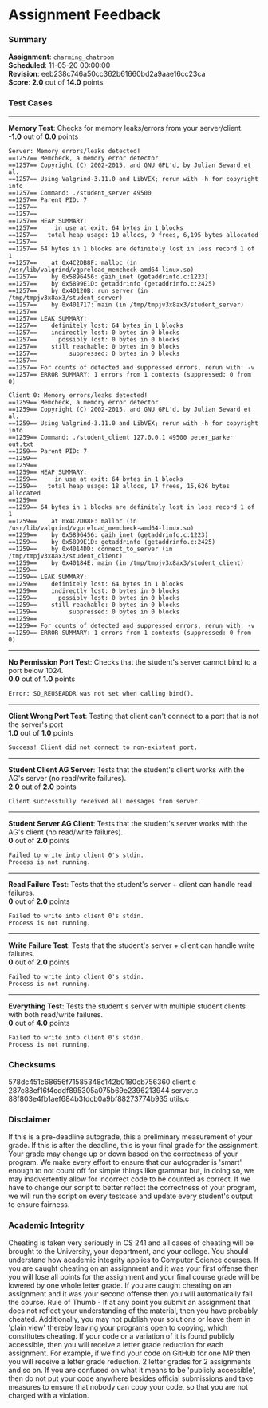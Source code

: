 # Assignment Feedback

### Summary

**Assignment**: `charming_chatroom`  
**Scheduled**: 11-05-20 00:00:00  
**Revision**: eeb238c746a50cc362b61660bd2a9aae16cc23ca  
**Score**: **2.0** out of **14.0** points

### Test Cases
---

**Memory Test**: Checks for memory leaks/errors from your server/client.  
**-1.0** out of **0.0** points
```
Server: Memory errors/leaks detected!
==1257== Memcheck, a memory error detector
==1257== Copyright (C) 2002-2015, and GNU GPL'd, by Julian Seward et al.
==1257== Using Valgrind-3.11.0 and LibVEX; rerun with -h for copyright info
==1257== Command: ./student_server 49500
==1257== Parent PID: 7
==1257== 
==1257== 
==1257== HEAP SUMMARY:
==1257==     in use at exit: 64 bytes in 1 blocks
==1257==   total heap usage: 10 allocs, 9 frees, 6,195 bytes allocated
==1257== 
==1257== 64 bytes in 1 blocks are definitely lost in loss record 1 of 1
==1257==    at 0x4C2DB8F: malloc (in /usr/lib/valgrind/vgpreload_memcheck-amd64-linux.so)
==1257==    by 0x5896456: gaih_inet (getaddrinfo.c:1223)
==1257==    by 0x5899E1D: getaddrinfo (getaddrinfo.c:2425)
==1257==    by 0x40120B: run_server (in /tmp/tmpjv3x8ax3/student_server)
==1257==    by 0x401717: main (in /tmp/tmpjv3x8ax3/student_server)
==1257== 
==1257== LEAK SUMMARY:
==1257==    definitely lost: 64 bytes in 1 blocks
==1257==    indirectly lost: 0 bytes in 0 blocks
==1257==      possibly lost: 0 bytes in 0 blocks
==1257==    still reachable: 0 bytes in 0 blocks
==1257==         suppressed: 0 bytes in 0 blocks
==1257== 
==1257== For counts of detected and suppressed errors, rerun with: -v
==1257== ERROR SUMMARY: 1 errors from 1 contexts (suppressed: 0 from 0)

Client 0: Memory errors/leaks detected!
==1259== Memcheck, a memory error detector
==1259== Copyright (C) 2002-2015, and GNU GPL'd, by Julian Seward et al.
==1259== Using Valgrind-3.11.0 and LibVEX; rerun with -h for copyright info
==1259== Command: ./student_client 127.0.0.1 49500 peter_parker out.txt
==1259== Parent PID: 7
==1259== 
==1259== 
==1259== HEAP SUMMARY:
==1259==     in use at exit: 64 bytes in 1 blocks
==1259==   total heap usage: 18 allocs, 17 frees, 15,626 bytes allocated
==1259== 
==1259== 64 bytes in 1 blocks are definitely lost in loss record 1 of 1
==1259==    at 0x4C2DB8F: malloc (in /usr/lib/valgrind/vgpreload_memcheck-amd64-linux.so)
==1259==    by 0x5896456: gaih_inet (getaddrinfo.c:1223)
==1259==    by 0x5899E1D: getaddrinfo (getaddrinfo.c:2425)
==1259==    by 0x4014DD: connect_to_server (in /tmp/tmpjv3x8ax3/student_client)
==1259==    by 0x40184E: main (in /tmp/tmpjv3x8ax3/student_client)
==1259== 
==1259== LEAK SUMMARY:
==1259==    definitely lost: 64 bytes in 1 blocks
==1259==    indirectly lost: 0 bytes in 0 blocks
==1259==      possibly lost: 0 bytes in 0 blocks
==1259==    still reachable: 0 bytes in 0 blocks
==1259==         suppressed: 0 bytes in 0 blocks
==1259== 
==1259== For counts of detected and suppressed errors, rerun with: -v
==1259== ERROR SUMMARY: 1 errors from 1 contexts (suppressed: 0 from 0)
```
---

**No Permission Port Test**: Checks that the student's server cannot bind to a port below 1024.  
**0.0** out of **1.0** points
```
Error: SO_REUSEADDR was not set when calling bind().
```
---

**Client Wrong Port Test**: Testing that client can't connect to a port that is not the server's port  
**1.0** out of **1.0** points
```
Success! Client did not connect to non-existent port.
```
---

**Student Client AG Server**: Tests that the student's client works with the AG's server (no read/write failures).  
**2.0** out of **2.0** points
```
Client successfully received all messages from server.
```
---

**Student Server AG Client**: Tests that the student's server works with the AG's client (no read/write failures).  
**0** out of **2.0** points
```
Failed to write into client 0's stdin.
Process is not running.
```
---

**Read Failure Test**: Tests that the student's server + client can handle read failures.  
**0** out of **2.0** points
```
Failed to write into client 0's stdin.
Process is not running.
```
---

**Write Failure Test**: Tests that the student's server + client can handle write failures.  
**0** out of **2.0** points
```
Failed to write into client 0's stdin.
Process is not running.
```
---

**Everything Test**: Tests the student's server with multiple student clients with both read/write failures.  
**0** out of **4.0** points
```
Failed to write into client 0's stdin.
Process is not running.
```
### Checksums

578dc451c68656f71585348c142b0180cb756360 client.c  
287c88ef16f4cddf895305a075b69e2396213944 server.c  
88f803e4fb1aef684b3fdcb0a9bf88273774b935 utils.c


### Disclaimer
If this is a pre-deadline autograde, this a preliminary measurement of your grade.
If this is after the deadline, this is your final grade for the assignment.
Your grade may change up or down based on the correctness of your program.
We make every effort to ensure that our autograder is 'smart' enough to not count off
for simple things like grammar but, in doing so, we may inadvertently allow for
incorrect code to be counted as correct.
If we have to change our script to better reflect the correctness of your program,
we will run the script on every testcase and update every student's output to ensure fairness.



### Academic Integrity
Cheating is taken very seriously in CS 241 and all cases of cheating will be brought to the University, your department, and your college.
You should understand how academic integrity applies to Computer Science courses.
If you are caught cheating on an assignment and it was your first offense then you will lose all points for the assignment and your final course
grade will be lowered by one whole letter grade. If you are caught cheating on an assignment and it was your second offense then you will automatically fail the course.
Rule of Thumb - If at any point you submit an assignment that does not reflect your understanding of the material, then you have probably cheated.
Additionally, you may not publish your solutions or leave them in 'plain view' thereby leaving your programs open to copying, which constitutes cheating.
If your code or a variation of it is found publicly accessible, then you will receive a letter grade reduction for each assignment.
For example, if we find your code on GitHub for one MP then you will receive a letter grade reduction. 2 letter grades for 2 assignments and so on.
If you are confused on what it means to be 'publicly accessible', then do not put your code anywhere besides official submissions and take measures
to ensure that nobody can copy your code, so that you are not charged with a violation.


